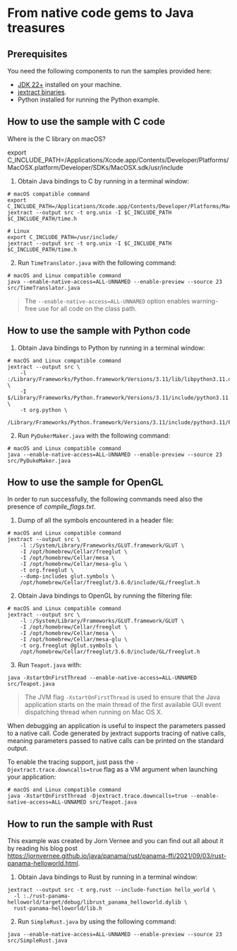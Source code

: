 # From native code gems to Java treasures

## Prerequisites

You need the following components to run the samples provided here:

* [JDK 22+](https://jdk.java.net/) installed on your machine.
* [jextract binaries](https://jdk.java.net/jextract/).
* Python installed for running the Python example.

## How to use the sample with C code


Where is the C library on macOS?

export C_INCLUDE_PATH=/Applications/Xcode.app/Contents/Developer/Platforms/MacOSX.platform/Developer/SDKs/MacOSX.sdk/usr/include


1. Obtain Java bindings to C by running in a terminal window:

```shell
# macOS compatible command
export C_INCLUDE_PATH=/Applications/Xcode.app/Contents/Developer/Platforms/MacOSX.platform/Developer/SDKs/MacOSX.sdk/usr/include
jextract --output src -t org.unix -I $C_INCLUDE_PATH $C_INCLUDE_PATH/time.h

# Linux
export C_INCLUDE_PATH=/usr/include/
jextract --output src -t org.unix -I $C_INCLUDE_PATH $C_INCLUDE_PATH/time.h
```

2. Run `TimeTranslator.java` with the following command:

```shell
# macOS and Linux compatible command
java --enable-native-access=ALL-UNNAMED --enable-preview --source 23 src/TimeTranslator.java
```
> The `--enable-native-access=ALL-UNNAMED` option enables warning-free use for all code on the class path.

## How to use the sample with Python code

1. Obtain Java bindings to Python by running in a terminal window:

```shell
# macOS and Linux compatible command
jextract --output src \
    -l :/Library/Frameworks/Python.framework/Versions/3.11/lib/libpython3.11.dylib \
    -I $/Library/Frameworks/Python.framework/Versions/3.11/include/python3.11 \
    -t org.python \
    /Library/Frameworks/Python.framework/Versions/3.11/include/python3.11/Python.h
```

2. Run `PyDukerMaker.java` with the following command:

```shell
# macOS and Linux compatible command
java --enable-native-access=ALL-UNNAMED --enable-preview --source 23 src/PyDukeMaker.java
```

## How to use the sample for OpenGL 

In order to run successfully, the  following commands need also the presence of _compile_flags.txt_.

1. Dump of all the symbols encountered in a header file:

```shell
# macOS and Linux compatible command
jextract --output src \
    -l :/System/Library/Frameworks/GLUT.framework/GLUT \
    -I /opt/homebrew/Cellar/freeglut \
    -I /opt/homebrew/Cellar/mesa \
    -I /opt/homebrew/Cellar/mesa-glu \
    -t org.freeglut \
    --dump-includes glut.symbols \
    /opt/homebrew/Cellar/freeglut/3.6.0/include/GL/freeglut.h
```

2. Obtain Java bindings to OpenGL by running the filtering file:

```shell
# macOS and Linux compatible command
jextract --output src \
    -l :/System/Library/Frameworks/GLUT.framework/GLUT \
    -I /opt/homebrew/Cellar/freeglut \
    -I /opt/homebrew/Cellar/mesa \
    -I /opt/homebrew/Cellar/mesa-glu \
    -t org.freeglut @glut.symbols \
    /opt/homebrew/Cellar/freeglut/3.6.0/include/GL/freeglut.h
```

3. Run `Teapot.java` with:

```shell
java -XstartOnFirstThread --enable-native-access=ALL-UNNAMED src/Teapot.java
```

> The JVM flag `-XstartOnFirstThread` is used to ensure that the Java application starts on the main thread of the first available GUI event dispatching thread when running on Mac OS X.

When debugging an application is useful to inspect the parameters passed to a native call. Code generated by jextract supports tracing of native calls, meaning parameters passed to native calls can be printed on the standard output.

To enable the tracing support, just pass the `-Djextract.trace.downcalls=true` flag as a VM argument when launching your application:

```shell
# macOS and Linux compatible command
java -XstartOnFirstThread -Djextract.trace.downcalls=true --enable-native-access=ALL-UNNAMED src/Teapot.java
```

## How to run the sample with Rust

This example was created by Jorn Vernee and you can find out all about it by reading his blog post https://jornvernee.github.io/java/panama/rust/panama-ffi/2021/09/03/rust-panama-helloworld.html.

1. Obtain Java bindings to Rust by running in a terminal window:

```shell
jextract --output src -t org.rust --include-function hello_world \
  -l :./rust-panama-helloworld/target/debug/librust_panama_helloworld.dylib \
  rust-panama-helloworld/lib.h 
```

2. Run `SimpleRust.java` by using the following command:

```shell
java --enable-native-access=ALL-UNNAMED --enable-preview --source 23 src/SimpleRust.java
```